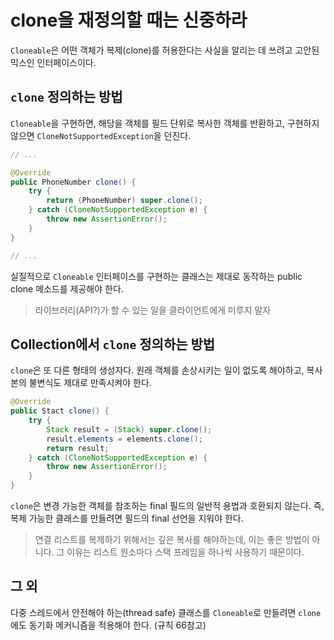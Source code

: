# clone을 재정의할 때는 신중하라

`Cloneable`은 어떤 객체가 복제(clone)를 허용한다는 사실을 알리는 데 쓰려고 고안된 믹스인 인터페이스이다.

## `clone` 정의하는 방법

`Cloneable`을 구현하면, 해당을 객체를 필드 단위로 복사한 객체를 반환하고, 구현하지 않으면 `CloneNotSupportedException`을 던진다.

```java
// ...

@Override
public PhoneNumber clone() {
    try {
        return (PhoneNumber) super.clone();
    } catch (CloneNotSupportedException e) {
        throw new AssertionError();
    }
}

// ...
```

실질적으로 `Cloneable` 인터페이스를 구현하는 클래스는 제대로 동작하는 public clone 메소드를 제공해야 한다.

> 라이브러리(API?)가 할 수 있는 일을 클라이언트에게 미루지 말자

## Collection에서 `clone` 정의하는 방법

`clone`은 또 다른 형태의 생성자다. 원래 객체를 손상시키는 일이 없도록 해야하고, 복사본의 불변식도 제대로 만족시켜야 한다.

```java
@Override
public Stact clone() {
    try {
        Stack result = (Stack) super.clone();
        result.elements = elements.clone();
        return result;
    } catch (CloneNotSupportedException e) {
        throw new AssertionError();
    }
}
```

`clone`은 변경 가능한 객체를 참조하는 final 필드의 일반적 용법과 호환되지 않는다. 즉, 복제 가능한 클래스를 만들려면 필드의 final 선언을 지워야 한다.

> 연결 리스트를 복제하기 위해서는 깊은 복사를 해야하는데, 이는 좋은 방법이 아니다. 그 이유는 리스트 원소마다 스택 프레임을 하나씩 사용하기 때문이다.

## 그 외

다중 스레드에서 안전해야 하는(thread safe) 클래스를 `Cloneable`로 만들려면 `clone`에도 동기화 메커니즘을 적용해야 한다. (규칙 66참고)